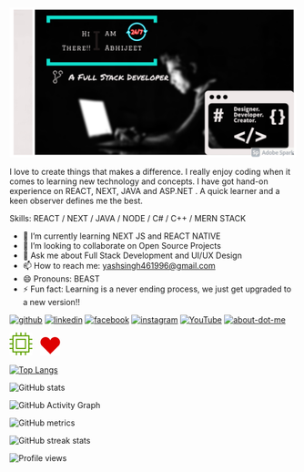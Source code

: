 ![Full Stack Development and Design](https://github.com/Abhijeet-Avee/Abhijeet-Avee/blob/main/My%20Post.jpg)

I love to create things that makes a difference. I really enjoy coding when it comes to learning new technology and concepts. I have got hand-on experience on REACT, NEXT, JAVA and ASP.NET . A quick learner and a keen observer defines me the best.

Skills: REACT / NEXT / JAVA / NODE / C# / C++ / MERN STACK

- 🌱 I’m currently learning NEXT JS and REACT NATIVE 
- 👯 I’m looking to collaborate on Open Source Projects 
- 💬 Ask me about Full Stack Development and UI/UX Design  
- 📫 How to reach me: yashsingh461996@gmail.com 
- 😄 Pronouns: BEAST 
- ⚡ Fun fact: Learning is a never ending process, we just get upgraded to a new version!! 


[<img src='https://cdn.jsdelivr.net/npm/simple-icons@3.0.1/icons/github.svg' alt='github' height='40'>](https://github.com/Abhijeet-Avee)  [<img src='https://cdn.jsdelivr.net/npm/simple-icons@3.0.1/icons/linkedin.svg' alt='linkedin' height='40'>](https://www.linkedin.com/in/abhijeet-kumar-533645131/)  [<img src='https://cdn.jsdelivr.net/npm/simple-icons@3.0.1/icons/facebook.svg' alt='facebook' height='40'>](https://www.facebook.com/yashavee.pred)  [<img src='https://cdn.jsdelivr.net/npm/simple-icons@3.0.1/icons/instagram.svg' alt='instagram' height='40'>](https://www.instagram.com/yashsinghavee/)  [<img src='https://cdn.jsdelivr.net/npm/simple-icons@3.0.1/icons/youtube.svg' alt='YouTube' height='40'>](https://www.youtube.com/channel/UCxD-TA6psmvOkUy8v4t9ZZA)  [<img src='https://cdn.jsdelivr.net/npm/simple-icons@3.0.1/icons/about-dot-me.svg' alt='about-dot-me' height='40'>](www.google.com)  

<a href='https://docs.github.com/en/developers'><img src='https://raw.githubusercontent.com/acervenky/animated-github-badges/master/assets/devbadge.gif' width='40' height='40'></a> <a href='https://docs.github.com/en/github/supporting-the-open-source-community-with-github-sponsors'><img src='https://raw.githubusercontent.com/acervenky/animated-github-badges/master/assets/sponsorbadge.gif' width='35' height='35'></a> 

[![Top Langs](https://github-readme-stats.vercel.app/api/top-langs/?username=Abhijeet-Avee)](https://github.com/anuraghazra/github-readme-stats)

![GitHub stats](https://github-readme-stats.vercel.app/api?username=Abhijeet-Avee&show_icons=true&count_private=true)  

![GitHub Activity Graph](https://activity-graph.herokuapp.com/graph?username=Abhijeet-Avee)  

![GitHub metrics](https://metrics.lecoq.io/Abhijeet-Avee)  

![GitHub streak stats](https://github-readme-streak-stats.herokuapp.com/?user=Abhijeet-Avee)  

![Profile views](https://gpvc.arturio.dev/Abhijeet-Avee)  
